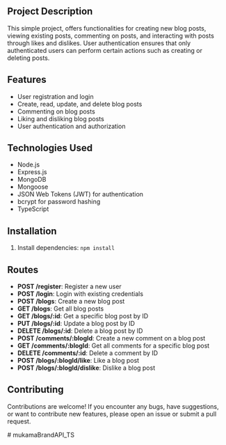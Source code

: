 

## Project Description

This simple project, offers functionalities for creating new blog posts, viewing existing posts, commenting on posts, and interacting with posts through likes and dislikes. User authentication ensures that only authenticated users can perform certain actions such as creating or deleting posts.

## Features

- User registration and login
- Create, read, update, and delete blog posts
- Commenting on blog posts
- Liking and disliking blog posts
- User authentication and authorization

## Technologies Used

- Node.js
- Express.js
- MongoDB
- Mongoose
- JSON Web Tokens (JWT) for authentication
- bcrypt for password hashing
- TypeScript

## Installation


1. Install dependencies: `npm install`



## Routes

- **POST /register**: Register a new user
- **POST /login**: Login with existing credentials
- **POST /blogs**: Create a new blog post
- **GET /blogs**: Get all blog posts
- **GET /blogs/:id**: Get a specific blog post by ID
- **PUT /blogs/:id**: Update a blog post by ID
- **DELETE /blogs/:id**: Delete a blog post by ID
- **POST /comments/:blogId**: Create a new comment on a blog post
- **GET /comments/:blogId**: Get all comments for a specific blog post
- **DELETE /comments/:id**: Delete a comment by ID
- **POST /blogs/:blogId/like**: Like a blog post
- **POST /blogs/:blogId/dislike**: Dislike a blog post

## Contributing

Contributions are welcome! If you encounter any bugs, have suggestions, or want to contribute new features, please open an issue or submit a pull request.

#   m u k a m a B r a n d A P I _ T S  
 